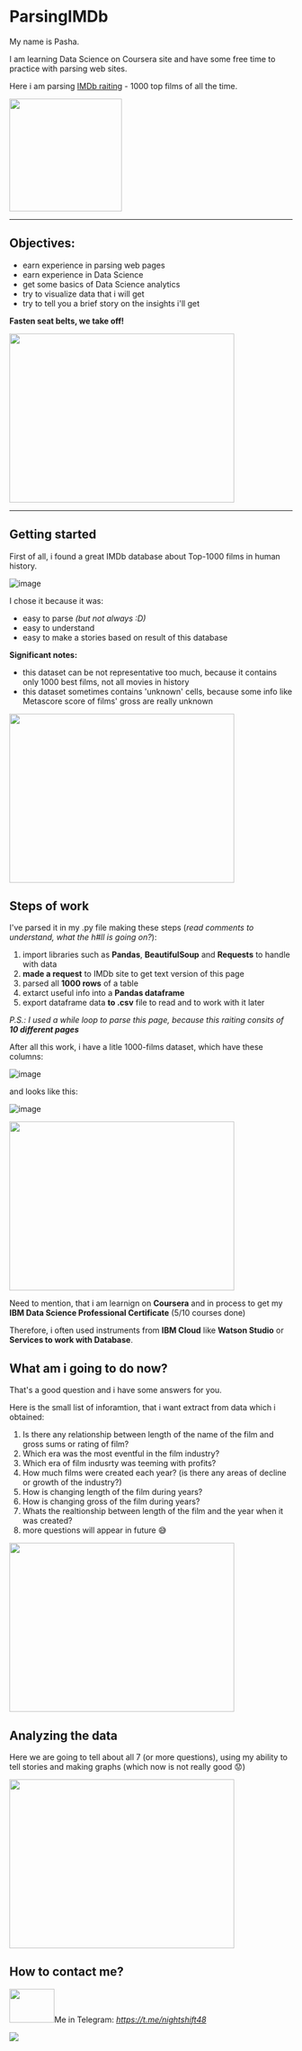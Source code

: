 # ParsingIMDb
My name is Pasha.

I am learning Data Science on Coursera site and have some free time to practice with parsing web sites.

Here i am parsing <a href='https://www.imdb.com/search/title/?groups=top_1000&sort=user_rating,desc&count=100&ref_=adv_nxt'>IMDb raiting</a> - 1000 top films of all the time.

<img src="https://vgif.ru/gifs/157/vgif-ru-28496.gif" width="200" height="200" />
<hr>

## Objectives:
* earn experience in parsing web pages
* earn experience in Data Science
* get some basics of Data Science analytics
* try to visualize data that i will get
* try to tell you a brief story on the insights i'll get

**Fasten seat belts, we take off!**

<img src='https://lh3.googleusercontent.com/proxy/1qpBNy2x1OCJoCBs7I8D502iQ1deECPR-1456ri2f5-B5KoiSYIhbyrnu_xbnBMdgClsBbZjvB7JElp54rK9hr-wFxQocA8z3KUdb-VX-40ynARTHmQpkr68lMChVtpt' width="400" height="300">


<hr>

## Getting started
First of all, i found a great IMDb database about Top-1000 films in human history.

![image](https://user-images.githubusercontent.com/46136468/126282645-a93e6d7a-73b1-4b82-a711-b2d4b56a05b0.png)


I chose it because it was:
* easy to parse *(but not always :D)*
* easy to understand
* easy to make a stories based on result of this database

**Significant notes:**
* this dataset can be not representative too much, because it contains only 1000 best films, not all movies in history
* this dataset sometimes contains 'unknown' cells, because some info like Metascore score of films' gross are really unknown

<img src='https://www.meme-arsenal.com/memes/b95277c152527c3379654dced767edcb.jpg' width="400" height="300">

## Steps of work
I've parsed it in my .py file making these steps (*read comments to understand, what the h#ll is going on?*):
1. import libraries such as **Pandas**, **BeautifulSoup** and **Requests** to handle with data
2. **made a request** to IMDb site to get text version of this page
3. parsed all **1000 rows** of a table
4. extarct useful info into a **Pandas dataframe**
5. export dataframe data **to .csv** file to read and to work with it later

*P.S.: I used a while loop to parse this page, because this raiting consits of **10 different pages***

After all this work, i have a litle 1000-films dataset, which have these columns:

![image](https://user-images.githubusercontent.com/46136468/126227948-85c55de5-ac1c-4f43-ae29-76f77ef3a17b.png)

and looks like this:

![image](https://user-images.githubusercontent.com/46136468/126286046-685b9a57-4aa5-43c5-947c-bea1ab34138e.png)


<img src='https://ichef.bbci.co.uk/news/640/cpsprodpb/5CB0/production/_99782732_37e58b7e-9cf4-44e0-86c7-59c42f34697a.jpg' width="400" height="300">

Need to mention, that i am learnign on **Coursera** and in process to get my **IBM Data Science Professional Certificate** (5/10 courses done)

Therefore, i often used instruments from **IBM Cloud** like **Watson Studio** or **Services to work with Database**.

## What am i going to do now?
That's a good question and i have some answers for you.

Here is the small list of inforamtion, that i want extract from data which i obtained:
1. Is there any relationship between length of the name of the film and gross sums or rating of film?
2. Which era was the most eventful in the film industry?
3. Which era of film indusrty was teeming with profits?
4. How much films were created each year? (is there any areas of decline or growth of the industry?)
5. How is changing length of the film during years?
6. How is changing gross of the film during years?
7. Whats the realtionship between length of the film and the year when it was created?
8. more questions will appear in future 😅

<img src='https://vgif.ru/gifs/138/vgif-ru-15976.gif' width="400" height="300">

## Analyzing the data
Here we are going to tell about all 7 (or more questions), using my ability to tell stories and making graphs (which now is not really good 😟)

<img src='https://lh3.googleusercontent.com/proxy/ywidB_H5LKokUzDvWXoxjQNKsJsT7ysF4zqXQ_K1Kx_XsYMoatapH2-51Nm-fnwqy-9gtY44DWuk9-oDlfaojwFuX8_HdAVFbXBAg2lYOio7OR0DFL_Mf9q3cvabRdd-2whp3rB0G0T5PHrgC7FI5RoTXs4HEQ' width="400" height="300">

## How to contact me?
<img src='https://99px.ru/sstorage/86/2016/12/image_860612160048418882106.gif' width="80" height="60">Me in Telegram: *https://t.me/nightshift48*

<img src = 'https://i.ytimg.com/vi/ih85LYvbDEM/maxresdefault.jpg'>

